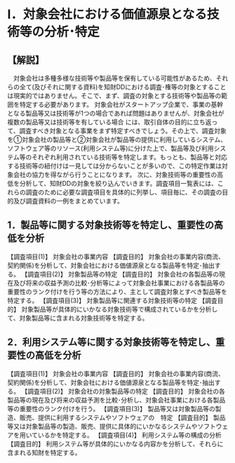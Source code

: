 # I．対象会社における価値源泉となる技術等の分析･特定

## 【解説】
　対象会社は多種多様な技術等や製品等を保有している可能性があるため、それらの全て(及びそれに関する資料)を知財DDにおける調査･権等の対象とすることは現実的ではありません。そこで、まず、調査の対象とする技術等や製品等の範囲を特定する必要があります。
対象会社がスタートアップ企業で、事業の基幹となる製品等又は技術等が1つの場合であれば問題はありませんが、対象会社が複数の製品等又は技術等を有している場合 には、取引自体の目的に立ち返って、調査すべき対象となる事業をまず特定すべきでしょう。その上で、調査対象を①対象会社の製品等と②対象会社が製品等の提供に利用しているシステム、ソフトウェア等のリソース(利用システム等)に分けた上で、製品等及び利用システム等のそれぞれ利用されている技術等を特定します。もっとも、製品等と対応する技術等の紐付けは一見しては分からないことが多いので、この特定作業は対象会社の協力を得ながら行うことになります。
次に、対象技術等の重要性の高低を分析して、知財DDの対象を絞り込んでいきます。調査項目一覧表には、これらの調査のために必要な調査項目を具体的に列挙し、項目毎に、その調査の目的及び調査資料の一例をまとめています。

## 1．製品等に関する対象技術等を特定し、重要性の高低を分析
【調査項目(1)】
対象会社の事業内容
【調査目的】
対象会社の事業内容(商流、契約関係)を分析して、対象会社における価値源泉となる製品等を特定･抽出する。
【調査項目(2)】
対象製品等の特定
【調査目的】
対象会社の各製品等の現在及び将来の収益予測の比較･分析等によって対象会社事業における各製品等の重要性のランク付けを行う等の方法により、主として調査対象とすべき製品等を特定する。
【調査項目(3)】
対象製品等に関連する対象技術等の特定
【調査目的】
対象製品等が具体的にいかなる対象技術等で構成されているかを分析して、対象製品等に含まれる対象技術等を特定する。

## 2．利用システム等に関する対象技術等を特定し、重要性の高低を分析
【調査項目(1)】
対象会社の事業内容
【調査目的】
対象会社の事業内容(商流、契約関係)を分析して、対象会社における価値源泉となる製品等を特定･抽出する。
【調査項目(2)】
対象会社の対象製品等の特定
【調査目的】
対象会社の各製品等の現在及び将来の収益予測を比較･分析し、対象会社事業における各製品等の重要性のランク付けを行う。
【調査項目(3)】
製品等又は対象製品等の製造、販売、提供に利用するシステムやソフトウェアの　特定
【調査目的】
製品等又は対象製品等の製造、販売、提供に具体的にいかなるシステムやソフトウェアを用いているかを特定する。
【調査項目(4)】
利用システム等の構成の分析
【調査目的】
利用システム等が具体的にいかなる内容かを分析して、それらに含まれる知財を特定する。
